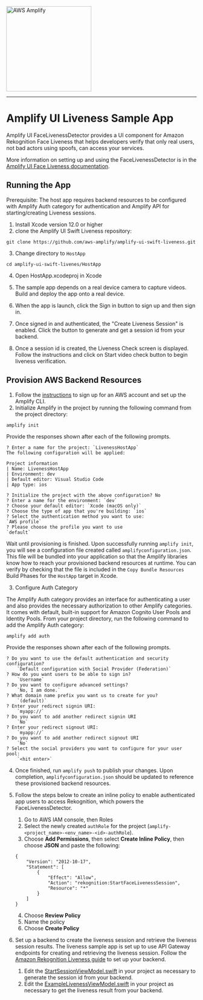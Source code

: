 <img src="https://s3.amazonaws.com/aws-mobile-hub-images/aws-amplify-logo.png" alt="AWS Amplify" width="225">

---

# Amplify UI Liveness Sample App

Amplify UI FaceLivenessDetector provides a UI component for Amazon Rekognition Face Liveness that helps developers verify that only real users, not bad actors using spoofs, can access your services.

More information on setting up and using the FaceLivenessDetector is in the [Amplify UI Face Liveness documentation](https://ui.docs.amplify.aws/swift/connected-components/liveness).

## Running the App

Prerequisite: The host app requires backend resources to be configured with Amplify Auth category for authentication and Amplify API for starting/creating Liveness sessions.

1. Install Xcode version 12.0 or higher
2. clone the Amplify UI Swift Liveness repository:
```
git clone https://github.com/aws-amplify/amplify-ui-swift-liveness.git
```
3. Change directory to `HostApp`
```
cd amplify-ui-swift-livenes/HostApp
```
4. Open HostApp.xcodeproj in Xcode

5. The sample app depends on a real device camera to capture videos.  Build and deploy the app onto a real device.

6. When the app is launch, click the Sign in button to sign up and then sign in.  

7. Once signed in and authenticated, the "Create Liveness Session" is enabled.  Click the button to generate and get a session id from your backend.

8. Once a session id is created, the Liveness Check screen is displayed.  Follow the instructions and click on Start video check button to begin liveness verification.

## Provision AWS Backend Resources

1. Follow the [instructions](https://docs.amplify.aws/start/getting-started/installation/q/integration/ios/) to sign up for an AWS account and set up the Amplify CLI.
2. Initialize Amplify in the project by running the following command from the project directory:
```
amplify init
```
Provide the responses shown after each of the following prompts.
```
? Enter a name for the project: `LivenessHostApp`
The following configuration will be applied:

Project information
| Name: LivenessHostApp
| Environment: dev
| Default editor: Visual Studio Code
| App type: ios

? Initialize the project with the above configuration? No
? Enter a name for the environment: `dev`
? Choose your default editor: `Xcode (macOS only)`
? Choose the type of app that you're building: `ios`
? Select the authentication method you want to use:
`AWS profile`
? Please choose the profile you want to use
`default`
```
Wait until provisioning is finished. Upon successfully running `amplify init`, you will see a configuration file created called `amplifyconfiguration.json`. This file will be bundled into your application so that the Amplify libraries know how to reach your provisioned backend resources at runtime.  You can verify by checking that the file is included in the `Copy Bundle Resources` Build Phases for the `HostApp` target in Xcode.

3. Configure Auth Category

The Amplify Auth category provides an interface for authenticating a user and also provides the necessary authorization to other Amplify categories. It comes with default, built-in support for Amazon Cognito User Pools and Identity Pools. From your project directory, run the following command to add the Amplify Auth category:
```
amplify add auth
```
Provide the responses shown after each of the following prompts.
```
? Do you want to use the default authentication and security configuration? 
    `Default configuration with Social Provider (Federation)`
? How do you want users to be able to sign in? 
    `Username`
? Do you want to configure advanced settings? 
    `No, I am done.`
? What domain name prefix you want us to create for you? 
    `(default)`
? Enter your redirect signin URI: 
    `myapp://`
? Do you want to add another redirect signin URI 
    `No`
? Enter your redirect signout URI: 
    `myapp://`
? Do you want to add another redirect signout URI 
    `No`
? Select the social providers you want to configure for your user pool: 
    `<hit enter>`
```
4. Once finished, run `amplify push` to publish your changes.
   Upon completion, `amplifyconfiguration.json` should be updated to reference these provisioned backend resources.
5. Follow the steps below to create an inline policy to enable authenticated app users to access Rekognition, which powers the FaceLivenessDetector.
   1. Go to AWS IAM console, then Roles
   2. Select the newly created `authRole` for the project (`amplify-<project_name>-<env_name>-<id>-authRole`).
   3. Choose **Add Permissions**, then select **Create Inline Policy**, then choose **JSON** and paste the following:

    ```
    {
        "Version": "2012-10-17",
        "Statement": [
            {
                "Effect": "Allow",
                "Action": "rekognition:StartFaceLivenessSession",
                "Resource": "*"
            }
        ]
    }
    ```

   4. Choose **Review Policy**
   5. Name the policy
   6. Choose **Create Policy**

6. Set up a backend to create the liveness session and retrieve the liveness session results. The liveness sample app is set up to use API Gateway endpoints for creating and retrieving the liveness session. Follow the [Amazon Rekognition Liveness guide](https://docs.aws.amazon.com/rekognition/latest/dg/face-liveness-programming-api.html) to set up your backend.

    1. Edit the [StartSessionViewModel.swift](https://github.com/aws-amplify/amplify-ui-swift-liveness/blob/main/HostApp/HostApp/Views/StartSessionViewModel.swift) in your project as necessary to generate the session id from your backend.
    2. Edit the [ExampleLivenessViewModel.swift](https://github.com/aws-amplify/amplify-ui-swift-liveness/blob/main/HostApp/HostApp/Views/ExampleLivenessViewModel.swift) in your project as necessary to get the liveness result from your backend.